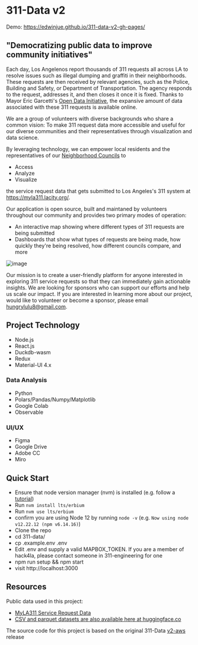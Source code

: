 # 311-Data v2

Demo: https://edwinjue.github.io/311-data-v2-gh-pages/

## "Democratizing public data to improve community initiatives"

Each day, Los Angelenos report thousands of 311 requests all across LA to resolve issues such as illegal dumping and graffiti in their neighborhoods. These requests are then received by relevant agencies, such as the Police, Building and Safety, or Department of Transportation. The agency responds to the request, addresses it, and then closes it once it is fixed. Thanks to Mayor Eric Garcetti's [Open Data Initiative](https://data.lacity.org/), the expansive amount of data associated with these 311 requests is available online.

We are a group of volunteers with diverse backgrounds who share a common vision: To make 311 request data more accessible and useful for our diverse communities and their representatives through visualization and data science.

By leveraging technology, we can empower local residents and the representatives of our [Neighborhood Councils](https://empowerla.org/councils/) to

- Access
- Analyze
- Visualize

the service request data that gets submitted to Los Angeles's 311 system at https://myla311.lacity.org/.

Our application is open source, built and maintaned by volunteers throughout our community and provides two primary modes of operation:

- An interactive map showing where different types of 311 requests are being submitted
- Dashboards that show what types of requests are being made, how quickly they're being resolved, how different councils compare, and more

![image](https://user-images.githubusercontent.com/1448719/233575938-ce84a530-39ff-484e-a848-56121a40fe51.png)

Our mission is to create a user-friendly platform for anyone interested in exploring 311 service requests so that they can immediately gain actionable insights. We are looking for sponsors who can support our efforts and help us scale our impact. If you are interested in learning more about our project, would like to volunteer or become a sponsor, please email hungrylulu8@gmail.com.

## Project Technology

- Node.js
- React.js
- Duckdb-wasm
- Redux
- Material-UI 4.x

### Data Analysis

- Python
- Polars/Pandas/Numpy/Matplotlib
- Google Colab
- Observable

### UI/UX

- Figma
- Google Drive
- Adobe CC
- Miro

## Quick Start

- Ensure that node version manager (nvm) is installed (e.g. follow a [tutorial](https://heynode.com/tutorial/install-nodejs-locally-nvm/))
- Run `nvm install lts/erbium`
- Run `nvm use lts/erbium`
- confirm you are using Node 12 by running `node -v` (e.g. `Now using node v12.22.12 (npm v6.14.16)`)
- Clone the repo
- cd 311-data/
- cp .example.env .env
- Edit .env and supply a valid MAPBOX_TOKEN. If you are a member of hack4la, please contact someone in 311-engineering for one
- npm run setup && npm start
- visit http://localhost:3000

## Resources

Public data used in this project:

- [MyLA311 Service Request Data](https://data.lacity.org/browse?q=myla311%20service%20request%20data&sortBy=relevance)
- [CSV and parquet datasets are also available here at huggingface.co](https://huggingface.co/edwinjue)

The source code for this project is based on the original 311-Data [v2-aws](https://github.com/hackforla/311-data/releases/tag/v2-aws) release
